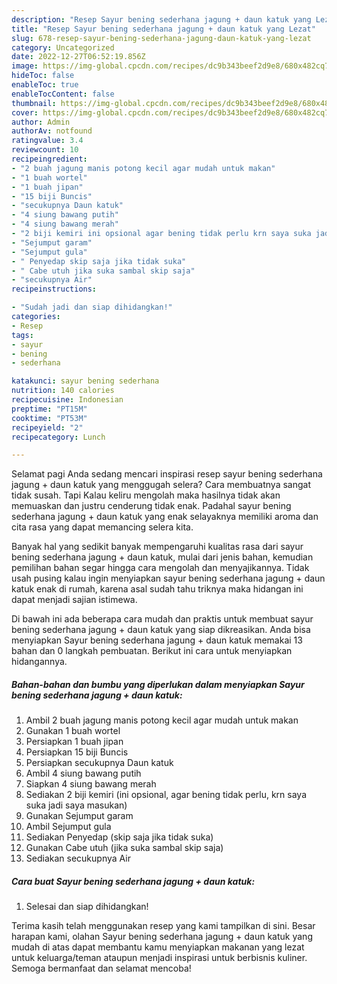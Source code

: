 ```yaml
---
description: "Resep Sayur bening sederhana jagung + daun katuk yang Lezat"
title: "Resep Sayur bening sederhana jagung + daun katuk yang Lezat"
slug: 678-resep-sayur-bening-sederhana-jagung-daun-katuk-yang-lezat
category: Uncategorized
date: 2022-12-27T06:52:19.856Z
image: https://img-global.cpcdn.com/recipes/dc9b343beef2d9e8/680x482cq70/sayur-bening-sederhana-jagung-daun-katuk-foto-resep-utama.jpg
hideToc: false
enableToc: true
enableTocContent: false
thumbnail: https://img-global.cpcdn.com/recipes/dc9b343beef2d9e8/680x482cq70/sayur-bening-sederhana-jagung-daun-katuk-foto-resep-utama.jpg
cover: https://img-global.cpcdn.com/recipes/dc9b343beef2d9e8/680x482cq70/sayur-bening-sederhana-jagung-daun-katuk-foto-resep-utama.jpg
author: Admin
authorAv: notfound
ratingvalue: 3.4
reviewcount: 10
recipeingredient:
- "2 buah jagung manis potong kecil agar mudah untuk makan"
- "1 buah wortel"
- "1 buah jipan"
- "15 biji Buncis"
- "secukupnya Daun katuk"
- "4 siung bawang putih"
- "4 siung bawang merah"
- "2 biji kemiri ini opsional agar bening tidak perlu krn saya suka jadi saya masukan"
- "Sejumput garam"
- "Sejumput gula"
- " Penyedap skip saja jika tidak suka"
- " Cabe utuh jika suka sambal skip saja"
- "secukupnya Air"
recipeinstructions:

- "Sudah jadi dan siap dihidangkan!"
categories:
- Resep
tags:
- sayur
- bening
- sederhana

katakunci: sayur bening sederhana 
nutrition: 140 calories
recipecuisine: Indonesian
preptime: "PT15M"
cooktime: "PT53M"
recipeyield: "2"
recipecategory: Lunch

---
```



Selamat pagi Anda sedang mencari inspirasi resep sayur bening sederhana jagung + daun katuk yang menggugah selera? Cara membuatnya sangat tidak susah. Tapi Kalau keliru mengolah maka hasilnya tidak akan memuaskan dan justru cenderung tidak enak. Padahal sayur bening sederhana jagung + daun katuk yang enak selayaknya memiliki aroma dan cita rasa yang dapat memancing selera kita.




Banyak hal yang sedikit banyak mempengaruhi kualitas rasa dari sayur bening sederhana jagung + daun katuk, mulai dari jenis bahan, kemudian pemilihan bahan segar hingga cara mengolah dan menyajikannya. Tidak usah pusing kalau ingin menyiapkan sayur bening sederhana jagung + daun katuk enak di rumah, karena asal sudah tahu triknya maka hidangan ini dapat menjadi sajian istimewa.


Di bawah ini ada beberapa cara mudah dan praktis untuk membuat sayur bening sederhana jagung + daun katuk yang siap dikreasikan. Anda bisa menyiapkan Sayur bening sederhana jagung + daun katuk memakai 13 bahan dan 0 langkah pembuatan. Berikut ini cara untuk menyiapkan hidangannya.

<!--inarticleads1-->

##### Bahan-bahan dan bumbu yang diperlukan dalam menyiapkan Sayur bening sederhana jagung + daun katuk:

1. Ambil 2 buah jagung manis potong kecil agar mudah untuk makan
1. Gunakan 1 buah wortel
1. Persiapkan 1 buah jipan
1. Persiapkan 15 biji Buncis
1. Persiapkan secukupnya Daun katuk
1. Ambil 4 siung bawang putih
1. Siapkan 4 siung bawang merah
1. Sediakan 2 biji kemiri (ini opsional, agar bening tidak perlu, krn saya suka jadi saya masukan)
1. Gunakan Sejumput garam
1. Ambil Sejumput gula
1. Sediakan  Penyedap (skip saja jika tidak suka)
1. Gunakan  Cabe utuh (jika suka sambal skip saja)
1. Sediakan secukupnya Air




<!--inarticleads2-->

##### Cara buat Sayur bening sederhana jagung + daun katuk:


1. Selesai dan siap dihidangkan!



Terima kasih telah menggunakan resep yang kami tampilkan di sini. Besar harapan kami, olahan Sayur bening sederhana jagung + daun katuk yang mudah di atas dapat membantu kamu menyiapkan makanan yang lezat untuk keluarga/teman ataupun menjadi inspirasi untuk berbisnis kuliner. Semoga bermanfaat dan selamat mencoba!
